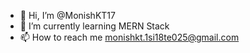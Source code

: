 - 👋 Hi, I’m @MonishKT17
- 🌱 I’m currently learning MERN Stack
- 📫 How to reach me monishkt.1si18te025@gmail.com
<!---
MonishKT17/MonishKT17 is a ✨ special ✨ repository because its `README.md` (this file) appears on your GitHub profile.
You can click the Preview link to take a look at your changes.
--->
